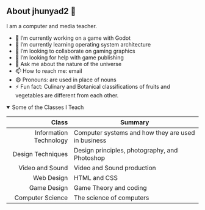 ## About jhunyad2 👋

I am a computer and media teacher.

- 🔭 I’m currently working on a game with Godot
- 🌱 I’m currently learning operating system architecture
- 👯 I’m looking to collaborate on gaming graphics
- 🤔 I’m looking for help with game publishing
- 💬 Ask me about the nature of the universe
- 📫 How to reach me: email
- 😄 Pronouns: are used in place of nouns
- ⚡ Fun fact: Culinary and Botanical classifications of fruits and vegetables are different from each other.

<details open>
  <summary>Some of the Classes I Teach</summary>
  
|Class | Summary |
|------:|---------|
| Information Technology | Computer systems and how they are used in business |
|Design Techniques | Design principles, photography, and Photoshop |
|Video and Sound | Video and Sound production |
|Web Design | HTML and CSS |
|Game Design | Game Theory and coding |
|Computer Science | The science of computers |

</details>

<!--
**jhunyad2/jhunyad2** is a ✨ _special_ ✨ repository because its `README.md` (this file) appears on your GitHub profile.
Here are some ideas to get you started:

- 🔭 I’m currently working on ...
- 🌱 I’m currently learning ...
- 👯 I’m looking to collaborate on ...
- 🤔 I’m looking for help with ...
- 💬 Ask me about ...
- 📫 How to reach me: ...
- 😄 Pronouns: ...
- ⚡ Fun fact: ...
-->
